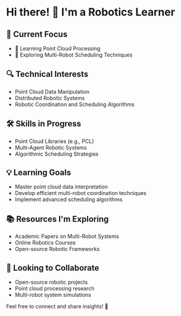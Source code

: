 # Hi there! 🤖 I'm a Robotics Learner

## 🚀 Current Focus
- 🌱 Learning Point Cloud Processing
- 🤖 Exploring Multi-Robot Scheduling Techniques

## 🔍 Technical Interests
- Point Cloud Data Manipulation
- Distributed Robotic Systems
- Robotic Coordination and Scheduling Algorithms

## 🛠️ Skills in Progress
- Point Cloud Libraries (e.g., PCL)
- Multi-Agent Robotic Systems
- Algorithmic Scheduling Strategies

## 💡 Learning Goals
- Master point cloud data interpretation
- Develop efficient multi-robot coordination techniques
- Implement advanced scheduling algorithms

## 📚 Resources I'm Exploring
- Academic Papers on Multi-Robot Systems
- Online Robotics Courses
- Open-source Robotic Frameworks

## 🌟 Looking to Collaborate
- Open-source robotic projects
- Point cloud processing research
- Multi-robot system simulations

Feel free to connect and share insights! 🤝
